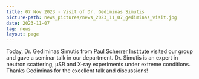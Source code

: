 ```yaml
---
title: 07 Nov 2023 - Visit of Dr. Gediminas Simutis
picture-path: news_pictures/news_2023_11_07_gediminas_visit.jpg
date: 2023-11-07
tag: news
layout: page
---
```


Today, Dr. Gediminas Simutis from <a href="https://www.psi.ch/en">Paul Scherrer Institute</a> visited our group and gave a seminar talk in our department. Dr. Simutis is an expert in neutron scattering, μSR and X-ray experiments under extreme conditions. Thanks Gediminas for the excellent talk and discussions!



